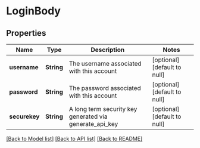 # LoginBody
## Properties

| Name | Type | Description | Notes |
|------------ | ------------- | ------------- | -------------|
| **username** | **String** | The username associated with this account | [optional] [default to null] |
| **password** | **String** | The password associated with this account | [optional] [default to null] |
| **securekey** | **String** | A long term security key generated via generate_api_key | [optional] [default to null] |

[[Back to Model list]](../README.md#documentation-for-models) [[Back to API list]](../README.md#documentation-for-api-endpoints) [[Back to README]](../README.md)

